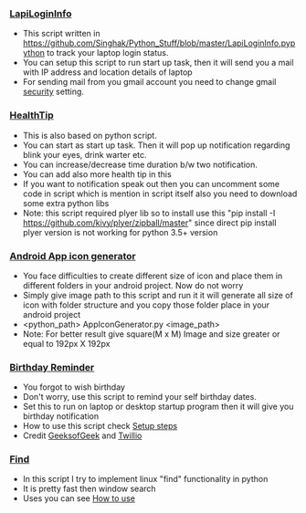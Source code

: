 ### [LapiLoginInfo](https://github.com/Singhak/Python_Stuff/blob/master/LapiLoginInfo.py)

- This script written in https://github.com/Singhak/Python_Stuff/blob/master/LapiLoginInfo.pypython to track your laptop login status. 
- You can setup this script to run start up task, then it will send you a mail with IP address and location details of laptop
- For sending mail from you gmail account you need to change gmail [security](https://myaccount.google.com/intro/security) setting.

### [HealthTip](https://github.com/Singhak/Python_Stuff/blob/master/HealthAlert.py)

- This is also based on python script.
- You can start as start up task. Then it will pop up notification regarding blink your eyes, drink warter etc.
- You can increase/decrease time duration b/w two notification.
- You can add also more health tip in this
- If you want to notification speak out then you can uncomment some code in script which is mention in script itself also you need to download some extra python libs
- Note: this script required plyer lib so to install use this "pip install -I https://github.com/kivy/plyer/zipball/master" since direct pip install plyer version is not working for python 3.5+ version

### [Android App icon generator](https://github.com/Singhak/Python_Stuff/blob/master/AppIconGenerator.py)

- You face difficulties to create different size of icon and place them in different folders in your android project. Now do not worry
- Simply give image path to this script and run it it will generate all size of icon with folder structure and you copy those folder place in your android project
- <python_path> AppIconGenerator.py <image_path>
- Note: For better result give square(M x M) Image and size greater or equal to 192px X 192px

### [Birthday Reminder](https://github.com/Singhak/Python_Stuff/blob/master/bdyreminder.py)

- You forgot to wish birthday
- Don't worry, use this script to remind your self birthday dates.
- Set this to run on laptop or desktop startup program then it will give you birthday notification
- How to use this script check [Setup steps](https://github.com/Singhak/Python_Stuff/blob/master/readme_res/bdyreminder.md)
- Credit [GeeksofGeek](https://www.geeksforgeeks.org/birthday-reminder-application-python/) and 
[Twillio](https://www.twilio.com/blog/2017/09/never-forget-friends-birthday-python-flask-twilio.html)

### [Find](https://github.com/Singhak/Python_Stuff/blob/master/find.py)

- In this script I try to implement linux "find" functionality in python
- It is pretty fast then window search
- Uses you can see [How to use](https://github.com/Singhak/Python_Stuff/blob/master/readme_res/find.md)
